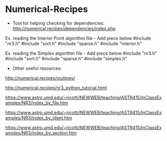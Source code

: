 # Numerical-Recipes

- Tool for helping checking for dependencies: http://numerical.recipes/dependencies/index.php

Ex. reading the Interior Point algorithm file - Add piece below
#include "nr3.h"
#include "sort.h"
#include "sparse.h"
#include "interior.h"

Ex. reading the Simplex algorithm file - Add piece below
#include "nr3.h"
#include "sort.h"
#include "sparse.h"
#include "simplex.h"

- Other useful resources:

http://numerical.recipes/routines/

http://numerical.recipes/nr3_python_tutorial.html

https://www.astro.umd.edu/~ricotti/NEWWEB/teaching/ASTR415/InClassExamples/NR3/index_by_file.htm

https://www.astro.umd.edu/~ricotti/NEWWEB/teaching/ASTR415/InClassExamples/NR3/index_by_ident.htm

https://www.astro.umd.edu/~ricotti/NEWWEB/teaching/ASTR415/InClassExamples/NR3/index_by_section.htm
